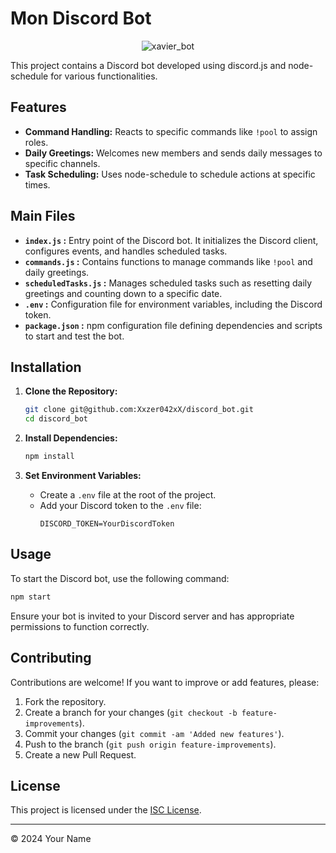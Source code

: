 # Mon Discord Bot
<p align="center">
  <img src="images/discor.jpg" alt="xavier_bot">
</p>

This project contains a Discord bot developed using discord.js and node-schedule for various functionalities.

## Features

- **Command Handling:** Reacts to specific commands like `!pool` to assign roles.
- **Daily Greetings:** Welcomes new members and sends daily messages to specific channels.
- **Task Scheduling:** Uses node-schedule to schedule actions at specific times.

## Main Files

- **`index.js` :** Entry point of the Discord bot. It initializes the Discord client, configures events, and handles scheduled tasks.
- **`commands.js` :** Contains functions to manage commands like `!pool` and daily greetings.
- **`scheduledTasks.js` :** Manages scheduled tasks such as resetting daily greetings and counting down to a specific date.
- **`.env` :** Configuration file for environment variables, including the Discord token.
- **`package.json` :** npm configuration file defining dependencies and scripts to start and test the bot.

## Installation

1. **Clone the Repository:**
   ```bash
   git clone git@github.com:Xxzer042xX/discord_bot.git
   cd discord_bot
   ```

2. **Install Dependencies:**
   ```bash
   npm install
   ```

3. **Set Environment Variables:**
   - Create a `.env` file at the root of the project.
   - Add your Discord token to the `.env` file:
     ```
     DISCORD_TOKEN=YourDiscordToken
     ```

## Usage

To start the Discord bot, use the following command:
```bash
npm start
```

Ensure your bot is invited to your Discord server and has appropriate permissions to function correctly.

## Contributing

Contributions are welcome! If you want to improve or add features, please:

1. Fork the repository.
2. Create a branch for your changes (`git checkout -b feature-improvements`).
3. Commit your changes (`git commit -am 'Added new features'`).
4. Push to the branch (`git push origin feature-improvements`).
5. Create a new Pull Request.

## License

This project is licensed under the [ISC License](https://opensource.org/licenses/ISC).

---

© 2024 Your Name
